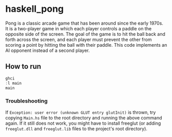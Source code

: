 # haskell_pong

Pong is a classic arcade game that has been around since the early 1970s. It is a two-player game in which each player controls a paddle on the opposite side of the screen. The goal of the game is to hit the ball back and forth across the screen, and each player must prevent the other from scoring a point by hitting the ball with their paddle. This code implements an AI opponent instead of a second player.  

## How to run
```Haskell
ghci
:l main
main
```
### Troubleshooting
If `Exception: user error (unknown GLUT entry glutInit)` is thrown, try copying `Main.hs` file to the root directory and running the above command again. 
If it still does not work, you might have to install freeglut (or adding `freeglut.dll` and `freeglut.lib` files to the project's root directory).
